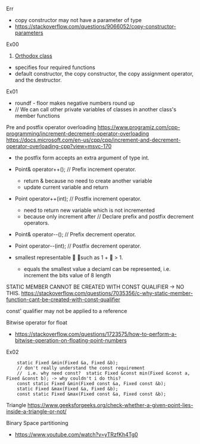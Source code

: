 Err
- copy constructor may not have a parameter of type
- https://stackoverflow.com/questions/9066052/copy-constructor-parameters


Ex00
1. [Orthodox class](https://flylib.com/books/en/2.937.1.244/1/)
- specifies four required functions
- default constructor, the copy constructor, the copy assignment operator, and the destructor. 

Ex01
- roundf - floor makes negative numbers round up
- // We can call other private variables of classes in another class's member functions


Pre and postfix operator overloading
https://www.programiz.com/cpp-programming/increment-decrement-operator-overloading
https://docs.microsoft.com/en-us/cpp/cpp/increment-and-decrement-operator-overloading-cpp?view=msvc-170
- the postfix form accepts an extra argument of type int.

- Point& operator++();       // Prefix increment operator.
    - return & because no need to create another variable
    - update current variable and return
- Point operator++(int);     // Postfix increment operator.
    - need to return new variable which is not incremented
    - because only increment after
   // Declare prefix and postfix decrement operators.
- Point& operator--();       // Prefix decrement operator.
- Point operator--(int);     // Postfix decrement operator.

- smallest representable  such as 1 +  > 1.
    - equals the smallest value a deciaml can be represented, i.e. increment the bits value of 8 length

STATIC MEMBER CANNOT BE CREATED WITH CONST QUALIFIER -> NO THIS.
https://stackoverflow.com/questions/7035356/c-why-static-member-function-cant-be-created-with-const-qualifier


const' qualifier may not be applied to a reference


Bitwise operator for float
- https://stackoverflow.com/questions/1723575/how-to-perform-a-bitwise-operation-on-floating-point-numbers


Ex02
```
    static Fixed &min(Fixed &a, Fixed &b);
    // don't really understand the const requirement
    //  i.e. why need const?  static Fixed &const min(Fixed &const a, Fixed &const b); -> why couldn't i do this?
    const static Fixed &min(Fixed const &a, Fixed const &b);
    static Fixed &max(Fixed &a, Fixed &b);
    const static Fixed &max(Fixed const &a, Fixed const &b);
```
Triangle
https://www.geeksforgeeks.org/check-whether-a-given-point-lies-inside-a-triangle-or-not/   

Binary Space partitioning
- https://www.youtube.com/watch?v=yTRzfKh4Tg0